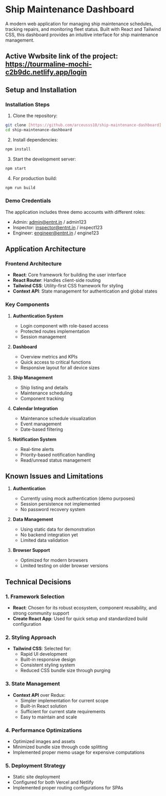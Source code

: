 # Ship Maintenance Dashboard

A modern web application for managing ship maintenance schedules, tracking repairs, and monitoring fleet status. Built with React and Tailwind CSS, this dashboard provides an intuitive interface for ship maintenance management.

## Active Wwbsite link of the project: https://tourmaline-mochi-c2b9dc.netlify.app/login

## Setup and Installation

### Installation Steps
1. Clone the repository:
```bash
git clone [https://github.com/arceusss10/ship-maintenance-dashboard]
cd ship-maintenance-dashboard
```

2. Install dependencies:
```bash
npm install
```

3. Start the development server:
```bash
npm start
```

4. For production build:
```bash
npm run build
```

### Demo Credentials
The application includes three demo accounts with different roles:
- Admin: admin@entnt.in / admin123
- Inspector: inspector@entnt.in / inspect123
- Engineer: engineer@entnt.in / engine123

## Application Architecture

### Frontend Architecture
- **React**: Core framework for building the user interface
- **React Router**: Handles client-side routing
- **Tailwind CSS**: Utility-first CSS framework for styling
- **Context API**: State management for authentication and global states

### Key Components
1. **Authentication System**
   - Login component with role-based access
   - Protected routes implementation
   - Session management

2. **Dashboard**
   - Overview metrics and KPIs
   - Quick access to critical functions
   - Responsive layout for all device sizes

3. **Ship Management**
   - Ship listing and details
   - Maintenance scheduling
   - Component tracking

4. **Calendar Integration**
   - Maintenance schedule visualization
   - Event management
   - Date-based filtering

5. **Notification System**
   - Real-time alerts
   - Priority-based notification handling
   - Read/unread status management

## Known Issues and Limitations

1. **Authentication**
   - Currently using mock authentication (demo purposes)
   - Session persistence not implemented
   - No password recovery system

2. **Data Management**
   - Using static data for demonstration
   - No backend integration yet
   - Limited data validation

3. **Browser Support**
   - Optimized for modern browsers
   - Limited testing on older browser versions

## Technical Decisions

### 1. Framework Selection
- **React**: Chosen for its robust ecosystem, component reusability, and strong community support
- **Create React App**: Used for quick setup and standardized build configuration

### 2. Styling Approach
- **Tailwind CSS**: Selected for:
  - Rapid UI development
  - Built-in responsive design
  - Consistent styling system
  - Reduced CSS bundle size through purging

### 3. State Management
- **Context API** over Redux:
  - Simpler implementation for current scope
  - Built-in React solution
  - Sufficient for current state requirements
  - Easy to maintain and scale

### 4. Performance Optimizations
- Optimized images and assets
- Minimized bundle size through code splitting
- Implemented proper memo usage for expensive computations

### 5. Deployment Strategy
- Static site deployment
- Configured for both Vercel and Netlify
- Implemented proper routing configurations for SPAs


